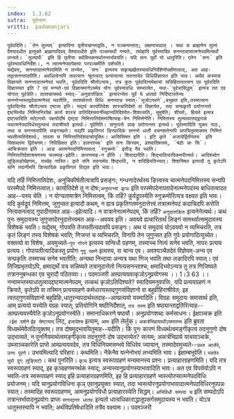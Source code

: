 ```yaml
---
index:  1.3.62
sutra:  पूर्वत्सनः
vritti:  padamanjari
---
```


	पूर्ववदिति। `तेन तुल्यम्` इत्यादिना तृतीयचान्ताद्वतिः, न पञ्चम्यन्तात्; लक्षणाभावात् । यथा च ब्राह्यणेन तुल्यं वैश्यादधीत इत्युक्ते ब्राह्मणादिवद् वैश्यादधीते इति पञ्चम्यर्थो गम्यते, तथेहापि पूर्वस्मादिव सनन्तादप्यात्मनेपदमित्यर्थो लभ्यते। `तुल्यार्थैः` इति हि तृतीया सर्वविभक्त्यर्थानन्तर्भावयति। यदि सनः पूर्वो यो धातुरिति। एतेन `सनः` इति पूर्वस्यावधिनिर्देशः।, न त्वात्मनेपदापेक्षया परपञ्चमीति दर्शयति।
	यद्येवम्, सनन्तादात्मनेपदमिति न लभ्येत, `सनः` इत्यस्य सकृच्छØतस्यावधिनिर्देशेनोपक्षीणत्वाद्, अत आह-तद्वत्सनन्तादपीति। अवधित्वेनापि तावत्सनः श्रुतत्वात् प्रत्यासत्या तदन्तादेव विधिर्विज्ञायत इति भावः। अथैवं कस्मान्न विज्ञायते सनन्तादात्मनेपदं भवति, पूर्ववदिति श्रौतोऽन्वयः, तत्र कुतः पूर्ववदित्यपेक्षायां सन्निहितत्वात्सन एव पूर्ववदिति विज्ञास्यत इति ? एवं मन्यते-एवं विज्ञायमानेऽयमेव योगः पूर्वस्यावधिः सम्भाव्येत, यथा-`पूर्वत्रासिद्धम्` इत्यत्र तत एव योगात् पूर्वत्रेति। ततश्चायमर्थः स्याद्-`अनुदार्त्तङितः` इत्यारभ्येतः पूर्वं ये धातवो निर्दिष्टास्तेभ्यः सनन्तेभ्यस्तद्वदेवात्मनेपदं भवतीति, ततश्चोत्तरो विधिः सनन्तान्न स्यात्-`भुजोऽनवने`,बभुक्षत इति,तस्मात्सनः पूर्ववदित्येव श्रौतोऽन्वय एष्टव्य इति। यद्ययं कार्यातिदेशः शास्त्रातिदेशो वा विज्ञायेत, तदा सन्प्रकृतौ प्रयोगान्तरे द्दष्टमित्येव निमित्तनिरपेक्षं कार्यं शास्त्रं वातिदिश्यमार्नीमहाप्यतिदिश्येत-शिशत्सति, मुमुर्षति; शीयते, म्रियते इत्यत्र द्दष्टत्वादिति मतेऽनयोः पक्षयोर्दोषं द्दष्ट्वा निमित्तातिदेशमाश्रित्याह-येन निमित्तेनेति। निमित्तस्य तुल्यत्वात्तद्द्वारकं यदात्मनेपदाविधेस्तुल्यत्वं तदाश्रीयते इत्यर्थः। पूर्वमिति। सनुत्पत्तेः प्राक् प्रयोगान्तर इत्यर्थः। पूर्वस्मादिति युक्तः पाठः, तथा च सनन्तादपीति सङ्गच्छते। यद्यपि प्रकृतिगतं ङित्त्वादिकं सनन्ते धातौ वचनशतेनापि प्रापयितुमशक्यम् निमित्तं भवतीत्यतिदेशार्थः, तावता च निमित्तातिदेशवाचोयुक्तिः। आसिसिषत इति । इटि कृते `अजादेर्द्वितीयस्य` इति सिशब्दस्य द्विर्वचनम्। निविविक्षत इति।`हलन्ताच्च` इति सनः कित्त्वम्, व्रश्चादिषत्वम्, `षढोः कः सि`। आचिक्रंसत इति । आङ आत्मनेपदनिमित्तत्वात् `स्नुक्रमोः` इतीड् नैव भवति।
	निमित्तातिदेशाश्रयणस्य फलमाह-इहेति। कारणमाह-न हीति । शिदाद्यपीति। शिद्भावित्वादिकमपीत्यर्थः। आदिशब्देन लुङ्लिङोर्ग्रहणम्, तच्चेह नास्ति। कृते सनि तदन्तमेव शिद्भावि, न शदिम्रियतिभ्यात्। शिशयिषत इत्यादौ तु कृतेऽपि सनि तदानीमपि ङित्त्वादिकं प्रकृतिगतं विद्यत इति भावः।
यदि तर्हि निमित्तातिदेशः, अनुचिकीर्षतीत्यत्रापि प्रसङ्गः; गन्धनादेरर्थस्य ङित्त्वस्य चात्मनेपदनिमित्तस्य सन्यपि परस्मैपदे निमित्तत्वात्। कार्यातिदेशे तु न दोषः;`अनुपरभ्यां कृञः` इति परस्मेपदेनापवादेनात्मनेपदस्य बाधितत्वादत आह--यस्य चेति । न योग्यतामात्रेण निमित्तत्वम्, किं तर्हि? कुर्वद्रूपस्येति स्नुक्रमोरित्यत्र वक्ष्यत इति भावः। यदि कुर्वद्रूपं निमित्तम्, जुगुप्सत इत्यादौ कथम्, न ह्यत्र प्रकृतिगतमनुदात्तेत्त्वं तत्रात्मनेपदं कदाचिदपि करोति नित्यसनत्वाद् गुपादीनामत आह--इहेत्यादि। न वात्रानेनात्मनेपदम्, किं तर्हि? `अनुदात्तङितः` इत्यनेनेत्यर्थः। कथं पुनः समुदायस्य जुगुप्सादेरनुदात्तेत्त्वमत आह--अवयव इति। अवयवे ह्यचारितार्थं लिङ्गं सामर्थ्यात्समुदायस्य विशेषकं भवति। यद्येवम्, गोपयति तेजयतीत्यदावपि प्रसङ्गः। अथ यं समुदायं योऽवयवो न व्यभिचरति, तत्र कृतं लिङ्गं तस्य विशेषकं भवति; णिजन्तं च व्यभिचरति, विनापि तेन जुगुप्सत इति गुपेः प्रयोगादित्युच्येत। वक्तव्यो वा विशेषः, अयमुच्यते-`गुप गोपने` इत्यस्य सन्विधौ ग्रहणम्, तस्माच्च नित्यं सनेव भवति, नापरः प्रत्ययः प्रत्ययः। गोपायतीत्यादिकस्तु प्रयोगः `गुपू रक्षणे` इत्यस्य, स चान्य एव। अवश्यञ्चैतदेवं विज्ञेयम्-अन्य एव सन्प्रकृतिः तस्माच्च सनेव भवतीति; अन्यथा निन्दाया अन्यत्र यथा णिज् भवति तथा लङादिरपि स्यात्। एवं तिजिप्रभृतयोऽपि, क्षमाद्यर्थे यत्र सन्निष्यते तत्रानुदात्तेतो नित्यसनन्ताश्च; क्षमादिभ्योऽन्यत्र तु तत्र णिजिष्यते तत्राननुबन्धका एव चुरादौ पठितव्याः।।
	पदमञ्जरी
	आम्प्रत्ययवत्कृञोऽनुप्रयोगस्य ।। 1।3 63 ।।
	नन्वामन्तस्याधातुत्वादद्दष्टमात्मनेपदम्, तत्कथं कृञोऽतिदिश्यते? स्यादियमनुपपत्तिः, यदि प्रत्ययग्रहणं न क्रियते, कृतेऽपि वा तस्मिन् प्रत्ययग्रहणे कर्मधारयस्तद्गुणसंविज्ञानो वा बहुव्रीहिराश्रीयेत; इह त्वतद्गुणसंविज्ञानो बहुव्रिहिः,धातुरन्यपदार्थस्तदाह--आम्प्रत्ययो यस्मादिति। विग्रहः समुदायः समासार्थ इति, आम् प्रत्ययो यस्येति वग्रहः स्यात्; प्रतियोगिनि षष्ठीनिर्देशात्, `तत्र तस्य` इति षष्ठ्यान्ताद्वतिरित्याह--आम्प्रत्ययस्यैवेति कृञोऽनुप्रयोगस्येति। समानाधिकरणे षष्ठ्यौ। अनुप्रयोगशब्दः कर्मसाधनः। ईक्षाञ्चक्र इति ।`ईक्ष दर्शने` `ईह चेष्टायाम्` लिट्, `इजादेश्च` इत्याम्, `आमः` इति लेर्लुक्। `अकर्त्रभिप्रायार्थोऽयमारम्भः` इति ब्रुवता विध्यर्थमेवैतदित्युक्तम्। तत्र दोषमुद्भावयितुमाह--यदीति। किं पुनः कारणं विध्यर्थत्वमङ्गीकृत्य तदनुगुणो दोष उद्भाव्यते, न पुनर्नियमार्थत्वमङ्गीकृत्य तदनुगुणो दोष उद्भाव्येत? सत्यम्; अकर्त्रभिप्राये याचयाञ्चक्रे, उब्जाञ्चकारेति प्राप्ते आम्प्रत्ययवदेव, तत्र विधिनियमसम्भवे विधिरेव ज्यायान्, तस्मादेवमुच्यते--`उब्ज आर्जवे`, `उन्भ पूरणे`। उभयमित्यादि परिहारः। कथमिति। नैकेनैव यत्नेनोभयं लभ्यमिति भावः।
	ईक्षाम्बभूवेति। `भवतेरः` `भुवो वुग् लुङ्लिटोः`। कथं पुनरिति। `कृञः` इत्यत्र स्वरूपग्रहणं मन्यमानस्य प्रश्नः। प्रत्याहारग्रहणमिति। यदि तत्र स्वरूपग्रहणं स्याद्, इह कृञ्ग्रहणमनर्थकं स्याद्; अन्यस्यानुप्रयोगस्याभावादिति भावः। अत एव विपर्ययोऽपि न भवति-तत्र स्वरूपग्रहणं स्याद् इहि प्रत्याहारग्रहणमिति, इह हि प्रत्याहारग्रहणे भ्वस्त्योरप्यात्मनेपदविधिः प्रयोजनम्। यदि चानुप्रयोगविधिना कृञ् एवानुप्रयुक्तः स्यात्, तदा भ्वस्त्योरनुप्रयोगाभावादात्मनेपदविधिरनुपपन्नः स्यात्। तस्मादिह स्वरूपग्रहणम्, आमनुप्रयोगविधौ प्रत्याहारस्येति सिद्धम्। `अभिविधौ सम्पदा च` इति सम्पदोऽपि तत्रान्तर्भावादनुप्रयोगः प्राप्तः `सनाद्यन्ता धातवः` इत्यतो धात्वधिकाराद्धातूपसर्गसमुदायस्य न भवति। योऽत्र धातुस्तस्यापि न भवति; अर्थविप्रतिषेधादिति तत्रैव वक्ष्यामः।।
	पदमञ्जरी

